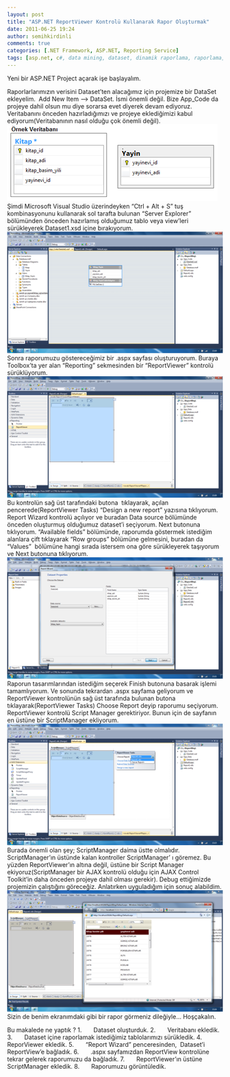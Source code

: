 ```yaml
---
layout: post
title: "ASP.NET ReportViewer Kontrolü Kullanarak Rapor Oluşturmak"
date: 2011-06-25 19:24
author: semihkirdinli
comments: true
categories: [.NET Framework, ASP.NET, Reporting Service]
tags: [asp.net, c#, data mining, dataset, dinamik raporlama, raporlama, reporting service, reportviewer, veri madenciliği]
---
```

Yeni bir ASP.NET Project açarak işe başlayalım.

Raporlarlarımızın verisini Dataset’ten alacağımız için projemize bir DataSet ekleyelim.  Add New Item --&gt; DataSet. İsmi önemli değil. Bize App_Code da projeye dahil olsun mu diye sorarsa evet diyerek devam ediyoruz. Veritabanını önceden hazırladığımızı ve projeye eklediğimizi kabul ediyorum(Veritabanının nasıl olduğu çok önemli değil).
![](/images/jekyll/29.png "29")
Şimdi Microsoft Visual Studio üzerindeyken “Ctrl + Alt + S” tuş kombinasyonunu kullanarak sol tarafta bulunan “Server Explorer” bölümünden önceden hazırlamış olduğumuz tablo veya view’leri sürükleyerek Dataset1.xsd içine bırakıyorum.
<a href="/images/jekyll/29-1.png">![](/images/jekyll/29-1.png "29.1")</a>
Sonra raporumuzu göstereceğimiz bir .aspx sayfası oluşturuyorum. Buraya Toolbox’ta yer alan “Reporting” sekmesinden bir “ReportViewer” kontrolü sürüklüyorum.
<a href="/images/jekyll/29-2.png">![](/images/jekyll/29-2.png "29.2")</a>
Bu kontrolün sağ üst tarafındaki butona  tıklayarak, açılan pencerede(ReportViewer Tasks) “Design a new report” yazısına tıklıyorum. Report Wizard kontrolü açılıyor ve buradan Data source bölümünde önceden oluşturmuş olduğumuz dataset’i seçiyorum. Next butonuna tıklıyorum. “Available fields” bölümünde, raporumda göstermek istediğim alanlara çift tıklayarak “Row groups” bölümüne gelmesini, buradan da “Values”  bölümüne hangi sırada istersem ona göre sürükleyerek taşıyorum ve Next butonuna tıklıyorum.
<a href="/images/jekyll/29-3.png">![](/images/jekyll/29-3.png "29.3")</a>
Raporun tasarımlarından istediğim seçerek Finish butonuna basarak işlemi tamamlıyorum. Ve sonunda tekrardan .aspx sayfama geliyorum ve ReportViewer kontrolünün sağ üst tarafında bulunan butona tıklayarak(ReportViewer Tasks) Choose Report deyip raporumu seçiyorum. ReportViewer kontrolü Script Manager gerektiriyor. Bunun için de sayfanın en üstüne bir ScriptManager ekliyorum.
<a href="/images/jekyll/29-41.png">![](/images/jekyll/29-41.png "29.4")</a>
Burada önemli olan şey; ScriptManager daima üstte olmalıdır. ScriptManager’ın üstünde kalan kontroller ScriptManager’ ı göremez. Bu yüzden ReportViewer’ın altına değil, üstüne bir Script Manager ekiyoruz(ScriptManager bir AJAX kontrolü olduğu için AJAX Control Toolkit’in daha önceden projeye dahil olması gerekir). Debug ettiğimizde projemizin çalıştığını göreceğiz. Anlatırken uyguladığım için sonuç alabildim.
<a href="/images/jekyll/29-5.png">![](/images/jekyll/29-5.png "29.5")</a>
Sizin de benim ekranımdaki gibi bir rapor görmeniz dileğiyle… Hoşçakalın.

Bu makalede ne yaptık ?
1.       Dataset oluşturduk.
2.       Veritabanı ekledik.
3.       Dataset içine raporlamak istediğimiz tablolarımızı sürükledik.
4.       ReporViewer ekledik.
5.       “Report Wizard” penceresinden,  Dataset’i ReportView’e bağladık.
6.       .aspx sayfamızdan ReportView kontrolüne tekrar gelerek raporumuzu da bağladık.
7.       ReportViewer’ın üstüne ScriptManager ekledik.
8.       Raporumuzu görüntüledik.
